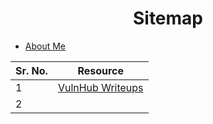 <center><h1>Sitemap</h1></center>

* [About Me](pages/about-me.html)

| Sr. No. | Resource                                               |
| ------- | ------------------------------------------------------ |
| 1       | [VulnHub Writeups](pages/vulnhub-writeups.html)        |
| 2       |                                                        |

